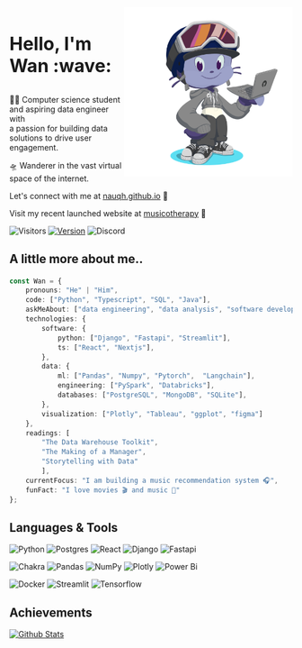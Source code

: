 <img align="right" width="300" src="octocat.png">

<h3 style="font-size: 2rem;"> Hello, I'm Wan :wave:</h3>

🧑‍💻 Computer science student and aspiring data engineer with  
a passion for building data solutions to drive user engagement.

🛸 Wanderer in the vast virtual space of the internet.

Let's connect with me at [nauqh.github.io](https://nauqh.github.io) 🌟

Visit my recent launched website at [musicotherapy](https://musicotherapy.vercel.app/) 🚀

![Visitors](https://komarev.com/ghpvc/?username=nauqh&label=Profile+views&style=flat-square)
[![Version](https://img.shields.io/badge/Portfolio-V2.0.0-blue?style=flat-square&logo=Github&colorB=00b4d8)](https://nauqh.github.io)
![Discord](https://img.shields.io/discord/574921006817476608.svg?label=Discord&logo=Discord&colorB=7289da&logoColor=white&style=flat-square)

## A little more about me..

```typescript
const Wan = {
    pronouns: "He" | "Him",
    code: ["Python", "Typescript", "SQL", "Java"],
    askMeAbout: ["data engineering", "data analysis", "software development"],
    technologies: {
        software: {
            python: ["Django", "Fastapi", "Streamlit"],
            ts: ["React", "Nextjs"],
        },
        data: {
            ml: ["Pandas", "Numpy", "Pytorch",  "Langchain"],
            engineering: ["PySpark", "Databricks"],
            databases: ["PostgreSQL", "MongoDB", "SQLite"],
        },
        visualization: ["Plotly", "Tableau", "ggplot", "figma"]
    },
    readings: [
        "The Data Warehouse Toolkit", 
        "The Making of a Manager", 
        "Storytelling with Data"
        ],
    currentFocus: "I am building a music recommendation system 🎧",
    funFact: "I love movies 🎬 and music 🎵"
};
```

## Languages & Tools
![Python](https://img.shields.io/badge/python%20-%2314354C.svg?&style=for-the-badge&logo=python&logoColor=white&colorB=00b4d8)
![Postgres](https://img.shields.io/badge/postgres-%23316192.svg?style=for-the-badge&logo=postgresql&logoColor=white&colorB=0096c7)
![React](https://img.shields.io/badge/react-%2320232a.svg?style=for-the-badge&logo=react&logoColor=white&&colorB=a594f9)
![Django](https://img.shields.io/badge/django-%23092E20.svg?style=for-the-badge&logo=django&logoColor=white&&colorB=9d4edd)
![Fastapi](https://img.shields.io/badge/FastAPI-005571?style=for-the-badge&logo=fastapi&logoColor=white&colorB=6f2dbd)

![Chakra](https://img.shields.io/badge/chakra-%234ED1C5.svg?style=for-the-badge&logo=chakraui&logoColor=white)
![Pandas](https://img.shields.io/badge/pandas-%23150458.svg?style=for-the-badge&logo=pandas&logoColor=white&colorB=52b788)
![NumPy](https://img.shields.io/badge/numpy-%23013243.svg?style=for-the-badge&logo=numpy&logoColor=white&colorB=40916c)
![Plotly](https://img.shields.io/badge/Plotly-%233F4F75.svg?style=for-the-badge&logo=plotly&colorB=ffdd00)
![Power Bi](https://img.shields.io/badge/power_bi-F2C811?style=for-the-badge&logo=powerbi&logoColor=white&colorB=ffc300)

![Docker](https://img.shields.io/badge/docker-%230db7ed.svg?style=for-the-badge&logo=docker&logoColor=white&colorB=ff758f)
![Streamlit](https://img.shields.io/badge/Streamlit%20-%2300599C.svg?&style=for-the-badge&logo=streamlit&colorB=ff4d6d&logoColor=white)
![Tensorflow](https://img.shields.io/badge/PyTorch-%23EE4C2C.svg?style=for-the-badge&logo=TensorFlow&logoColor=white&colorB=c9184a)

## Achievements
<!-- [![Readme Card](https://github-readme-stats.vercel.app/api/pin/?username=nauqh&repo=resonance&show_owner=true)](https://github.com/nauqh/resonance)
[![Readme Card](https://github-readme-stats.vercel.app/api/pin/?username=nauqh&repo=porobot&show_owner=true)](https://github.com/nauqh/porobot) -->

[![Github Stats](https://github-readme-stats.vercel.app/api?username=nauqh&count_private=true&show_icons=true&rank_icon=github)](https://github.com/nauqh/nauqh)
